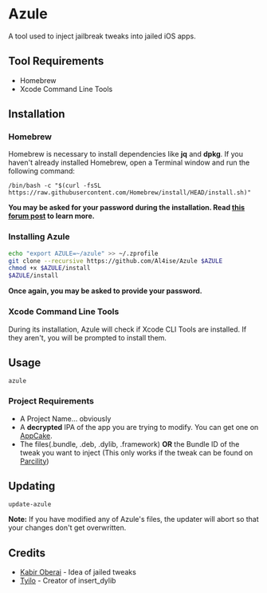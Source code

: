 # Azule

A tool used to inject jailbreak tweaks into jailed iOS apps.

## Tool Requirements
* Homebrew
* Xcode Command Line Tools

## Installation

### Homebrew

Homebrew is necessary to install dependencies like **jq** and **dpkg**. If you haven't already installed Homebrew, open a Terminal window and run the following command:

```
/bin/bash -c "$(curl -fsSL https://raw.githubusercontent.com/Homebrew/install/HEAD/install.sh)"
```
**You may be asked for your password during the installation. Read [this forum post](https://discourse.brew.sh/t/password-when-installing-homebrew/226/2) to learn more.**

### Installing Azule

```zsh
echo "export AZULE=~/azule" >> ~/.zprofile
git clone --recursive https://github.com/Al4ise/Azule $AZULE
chmod +x $AZULE/install
$AZULE/install
```
**Once again, you may be asked to provide your password.**

### Xcode Command Line Tools
During its installation, Azule will check if Xcode CLI Tools are installed. If they aren't, you will be prompted to install them.

## Usage
```
azule
```
### Project Requirements
* A Project Name... obviously
* A **decrypted** IPA of the app you are trying to modify. You can get one on [AppCake](https://iphonecake.com/).
* The files(.bundle, .deb, .dylib, .framework) **OR** the Bundle ID of the tweak you want to inject (This only works if the tweak can be found on [Parcility](https://parcility.co))

## Updating
```
update-azule
```
**Note:** If you have modified any of Azule's files, the updater will abort so that your changes don't get overwritten.

## Credits

* [Kabir Oberai](https://github.com/kabiroberai/theos-jailed) - Idea of jailed tweaks
* [Tyilo](https://github.com/Tyilo/insert_dylib) - Creator of insert_dylib

